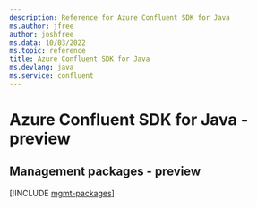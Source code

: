 ```yaml
---
description: Reference for Azure Confluent SDK for Java
ms.author: jfree
author: joshfree
ms.data: 10/03/2022
ms.topic: reference
title: Azure Confluent SDK for Java
ms.devlang: java
ms.service: confluent
---
```

# Azure Confluent SDK for Java - preview

## Management packages - preview
[!INCLUDE [mgmt-packages](confluent-mgmt-index.md)]